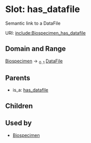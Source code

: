 
# Slot: has_datafile


Semantic link to a DataFile

URI: [include:Biospecimen_has_datafile](https://w3id.org/include/Biospecimen_has_datafile)


## Domain and Range

[Biospecimen](Biospecimen.md) &#8594;  <sub>0..1</sub> [DataFile](DataFile.md)

## Parents

 *  is_a: [has_datafile](has_datafile.md)

## Children


## Used by

 * [Biospecimen](Biospecimen.md)
